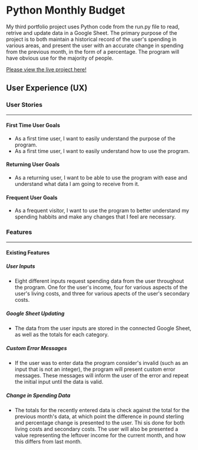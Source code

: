 # Python Monthly Budget
My third portfolio project uses Python code from the run.py file to read, retrive and update data in a Google Sheet. The primary purpose of the project is to both maintain a historical record of the user's spending in various areas, and present the user with an accurate change in spending from the previous month, in the form of a percentage. The program will have obvious use for the majority of people.

[Please view the live project here!]()

## User Experience (UX)
### User Stories
----------------------------
#### First Time User Goals
- As a first time user, I want to easily understand the purpose of the program.
- As a first time user, I want to easily understand how to use the program.
#### Returning User Goals
- As a returning user, I want to be able to use the program with ease and understand what data I am going to receive from it.
#### Frequent User Goals
- As a frequent visitor, I want to use the program to better understand my spending habbits and make any changes that I feel are necessary. 

### Features
----------------------------
#### Existing Features
##### User Inputs
- Eight different inputs request spending data from the user throughout the program. One for the user's income, four for various aspects of the user's living costs, and three for various apects of the user's secondary costs.
##### Google Sheet Updating
- The data from the user inputs are stored in the connected Google Sheet, as well as the totals for each category.
##### Custom Error Messages
- If the user was to enter data the program consider's invalid (such as an input that is not an integer), the program will present custom error messages. These messages will inform the user of the error and repeat the initial input until the data is valid.
##### Change in Spending Data
- The totals for the recently entered data is check against the total for the previous month's data, at which point the difference in pound sterling and percentage change is presented to the user. Thi sis done for both living costs and secondary costs. The user will also be presented a value representing the leftover income for the current month, and how this differs from last month.

